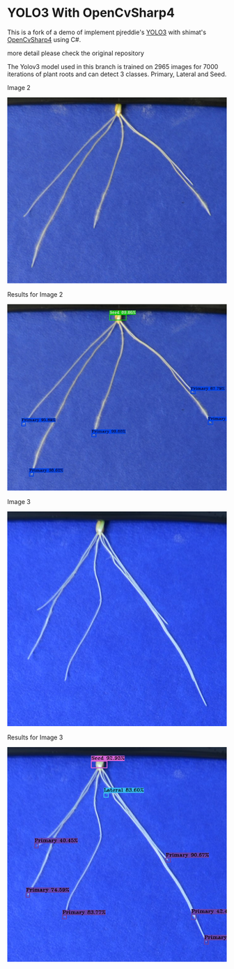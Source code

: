 # YOLO3 With OpenCvSharp4

This is a fork of a demo of implement pjreddie's [YOLO3](https://pjreddie.com/darknet/yolo/) with shimat's [OpenCvSharp4](https://github.com/shimat/opencvsharp) using C#.

more detail please check the original repository

The Yolov3 model used in this branch is trained on 2965 images for 7000 iterations of plant roots and can detect 3 classes. Primary, Lateral and Seed.

Image 2 

![img](OpenCvSharpYolo3/Content/2.png)

Results for Image 2

![img](OpenCvSharpYolo3/Content/Resultfor_2.jpeg)

Image 3

![img](OpenCvSharpYolo3/Content/3.png)

Results for Image 3

![img](OpenCvSharpYolo3/Content/Resultfor_3.png)
